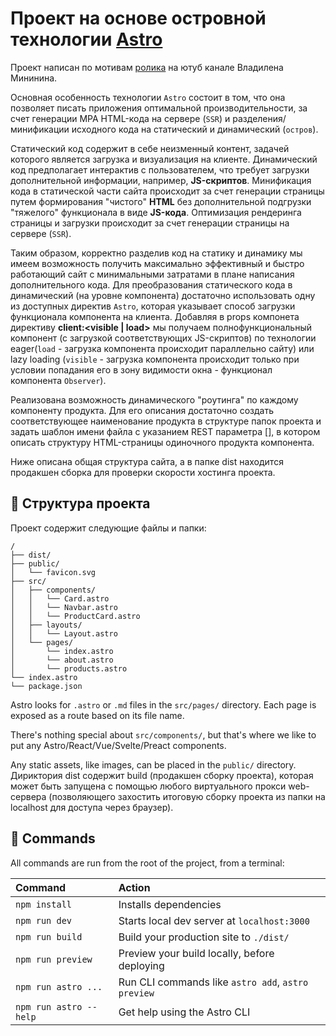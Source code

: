 # Проект на основе островной технологии [Astro](https://astro.build)

Проект написан по мотивам [ролика](https://www.youtube.com/watch?v=-Jdk0bTh2-I) на ютуб канале Владилена Мининина.

Основная особенность технологии `Astro` состоит в том, что она позволяет писать приложения оптимальной производительности,
за счет генерации MPA HTML-кода на сервере (`SSR`) и разделения/минификации исходного кода на статический и динамический (`остров`).

Статический код содержит в себе неизменный контент, задачей которого является загрузка и визуализация на клиенте. Динамический код
предполагает интерактив с пользователем, что требует загрузки дополнительной информации, например, **JS-скриптов**. Минификация кода в статической части сайта происходит за счет генерации страницы путем формирования "чистого" **HTML** без дополнительной подгрузки "тяжелого" функционала в виде **JS-кода**. Оптимизация рендеринга страницы и загрузки происходит за счет генерации страницы на сервере (`SSR`).

Таким образом, корректно разделив код на статику и динамику мы имеем возможность получить максимально эффективный и быстро работающий сайт 
с минимальными затратами в плане написания дополнительного кода. Для преобразования статического кода в динамический (на уровне компонента) достаточно использовать одну из доступных директив `Astro`, которая указывает способ загрузки функционала компонента на клиента. Добавляя в props компонета директиву **сlient:<visible | load>** мы получаем полнофункциональный компонент (с загрузкой соответствующих JS-скриптов) по технологии eager(`load` - загрузка компонента происходит параллельно сайту) или lazy loading (`visible` - загрузка компонента происходит только при условии попадания его в зону видимости окна <ViewPort> - функционал компонента `Observer`).

Реализована возможность динамического "роутинга" по каждому компоненту продукта. Для его описания достаточно создать 
соответствующее наименование продукта в структуре папок проекта и задать шаблон имени файла с указанием REST параметра [],
в котором описать структуру HTML-страницы одиночного продукта компонента.

Ниже описана общая структура сайта, а в папке dist находится продакшен сборка для проверки скорости хостинга проекта.

## 🚀 Структура проекта

Проект содержит следующие файлы и папки:

```
/
├── dist/
├── public/
│   └── favicon.svg
├── src/
│   ├── components/
│   │   └── Card.astro
│   │   └── Navbar.astro
│   │   └── ProductCard.astro
│   ├── layouts/
│   │   └── Layout.astro
│   └── pages/
│       └── index.astro
│       └── about.astro
│       └── products.astro
└── index.astro
└── package.json
```

Astro looks for `.astro` or `.md` files in the `src/pages/` directory. Each page is exposed as a route based on its file name.

There's nothing special about `src/components/`, but that's where we like to put any Astro/React/Vue/Svelte/Preact components.

Any static assets, like images, can be placed in the `public/` directory.
Дириктория dist содержит build (продакшен сборку проекта), которая может быть запущена с помощью любого виртуального прокси web-сервера
(позволяющего захостить итоговую сборку проекта из папки на localhost для доступа через браузер).

## 🧞 Commands

All commands are run from the root of the project, from a terminal:

| Command                | Action                                             |
| :--------------------- | :------------------------------------------------- |
| `npm install`          | Installs dependencies                              |
| `npm run dev`          | Starts local dev server at `localhost:3000`        |
| `npm run build`        | Build your production site to `./dist/`            |
| `npm run preview`      | Preview your build locally, before deploying       |
| `npm run astro ...`    | Run CLI commands like `astro add`, `astro preview` |
| `npm run astro --help` | Get help using the Astro CLI                       |
  
